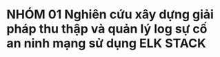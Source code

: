 # NHÓM 01 Nghiên cứu xây dựng giải pháp thu thập và quản lý log sự cố an ninh mạng sử dụng ELK STACK
